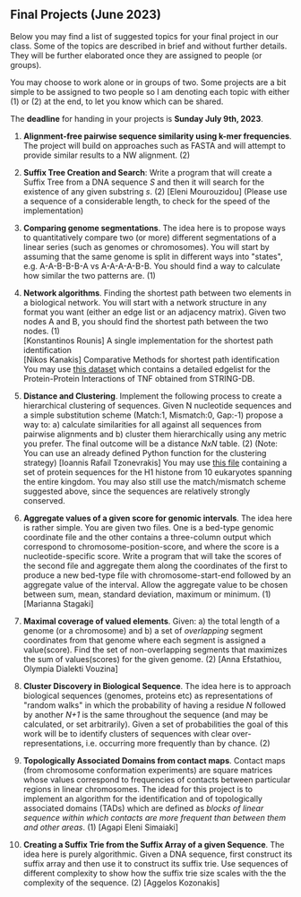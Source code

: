 ## Final Projects (June 2023)

Below you may find a list of suggested topics for your final project in our class.
Some of the topics are described in brief and without further details.
They will be further elaborated once they are assigned to people (or groups).

You may choose to work alone or in groups of two. Some projects are a bit simple to be assigned to two people so I am denoting each topic with either (1) or (2) at the end, to let you know which can be shared.

The **deadline** for handing in your projects is **Sunday July 9th, 2023**.

1. **Alignment-free pairwise sequence similarity using k-mer frequencies**. The project will build on approaches such as FASTA and will attempt to provide similar results to a NW alignment. (2)

2. **Suffix Tree Creation and Search**: Write a program that will create a Suffix Tree from a DNA sequence $S$ and then it will search for the existence of any given substring $s$. (2)
[Eleni Mourouzidou] (Please use a sequence of a considerable length, to check for the speed of the implementation)

3. **Comparing genome segmentations**. The idea here is to propose ways to quantitatively compare two (or more) different segmentations of a linear series (such as genomes or chromosomes). You will start by assuming that the same genome is split in different ways into "states", e.g. A-A-B-B-B-A vs A-A-A-A-B-B. You should find a way to calculate how similar the two patterns are. (1)

4. **Network algorithms**. Finding the shortest path between two elements in a biological network. You will start with a network structure in any format you want (either an edge list or an adjacency matrix). Given two nodes A and B, you should find the shortest path between the two nodes. (1)   
[Konstantinos Rounis] A single implementation for the shortest path identification  
[Nikos Kanakis] Comparative Methods for shortest path identification
You may use [this dataset](https://www.dropbox.com/s/h8tlpwfbajiym0b/TNFnetwork.txt) which contains a detailed edgelist for the Protein-Protein Interactions of TNF obtained from STRING-DB.

5. **Distance and Clustering**. Implement the following process to create a hierarchical clustering of sequences. Given N nucleotide sequences and a simple substitution scheme (Match:1, Mismatch:0, Gap:-1) propose a way to: a) calculate similarities for all against all sequences from pairwise alignments and b) cluster them hierarchically using any metric you prefer. The final outcome will be a distance $NxN$ table. (2)
(Note: You can use an already defined Python function for the clustering strategy)
[Ioannis Rafail Tzonevrakis]
You may use [this file](https://www.dropbox.com/s/6543cdghmuoizi8/histone1.fa?dl=0) containing a set of protein sequences for the H1 histone from 10 eukaryotes spanning the entire kingdom. You may also still use the match/mismatch scheme suggested above, since the sequences are relatively strongly conserved.

6. **Aggregate values of a given score for genomic intervals**. The idea here is rather simple. You are given two files. One is a bed-type genomic coordinate file and the other contains a three-column output which correspond to chromosome-position-score, and where the score is a nucleotide-specific score. Write a program that will take the scores of the second file and aggregate them along the coordinates of the first to produce a new bed-type file with chromosome-start-end followed by an aggregate value of the interval. Allow the aggregate value to be chosen between sum, mean, standard deviation, maximum or minimum. (1)
[Marianna Stagaki]

7. **Maximal coverage of valued elements**. Given: a) the total length of a genome (or a chromosome) and b) a set of _overlapping_ segment coordinates from that genome where each segment is assigned a value(score). Find the set of non-overlapping segments that maximizes the sum of values(scores) for the given genome. (2)
   [Anna Efstathiou, Olympia Dialekti Vouzina]

8. **Cluster Discovery in Biological Sequence**. The idea here is to approach biological sequences (genomes, proteins etc) as representations of "random walks" in which the probability of having a residue _N_ followed by another _N+1_ is the same throughout the sequence (and may be calculated, or set arbitrarily). Given a set of probabilities the goal of this work will be to identify clusters of sequences with clear over-representations, i.e. occurring more frequently than by chance. (2)

9. **Τοpologically Associated Domains from contact maps**. Contact maps (from chromosome conformation experiments) are square matrices whose values correspond to frequencies of contacts between particular regions in linear chromosomes. The idead for this project is to implement an algorithm for the identification and of topologically associated domains (TADs) which are defined as _blocks of linear sequence within which contacts are more frequent than between them and other areas_. (1)
   [Agapi Eleni Simaiaki]

10. **Creating a Suffix Trie from the Suffix Array of a given Sequence**. The idea here is purely algorithmic. Given a DNA sequence, first construct its suffix array and then use it to construct its suffix trie. Use sequences of different complexity to show how the suffix trie size scales with the the complexity of the sequence. (2)
    [Aggelos Kozonakis]
